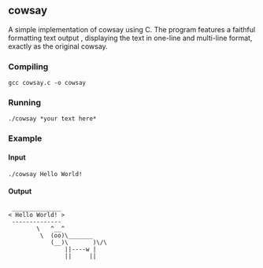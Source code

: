 ## cowsay
A simple implementation of cowsay using C.
The program features a faithful formatting text output , displaying the text in one-line and multi-line format, exactly as the original cowsay.
### Compiling
```gcc cowsay.c -o cowsay```
### Running
```./cowsay *your text here*```
### Example
#### Input
```./cowsay Hello World!```
#### Output
```
 ______________
< Hello World! >
 --------------
        \   ^__^
         \  (oo)\_______
            (__)\       )\/\
                ||----w |
                ||     ||
```
